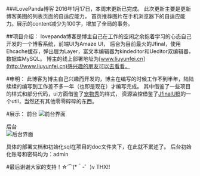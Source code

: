 ###LovePanda博客
	2016年1月17日，本周末更新已完成。
	此次更新主要是更新博客美图的列表页面的自适应能力，
	首页推荐图片在手机浏览器下的自适应能力。展示的content减少为100字，增加了全局的事务。
	
##项目介绍：
	lovepanda博客是博主自己在工作的空闲之余抱着学习的心态自己开发的一个博客系统，前端UI为Amaze UI，
	后台为目前最火的Jfinal，使用Ehcache缓存，弹出层为Layer，富文本编辑器为kindeditor和Ueditor双编辑器，数据库MySQL。
	博主的线上部署地址为[www.liuyunfei.cn](http://www.liuyunfei.cn)感兴趣的朋友可以去看看。
	
#申明：
	此博客为博主自己兴趣而开发的，博主在编写的时候工作不到半年，陆陆续续的编写到工作差不多一年（也即是现在）才编写完成。
	其中借鉴了一些项目的样式和部分代码，ui方面借鉴了[宠物秀](http://www.petshow.cc/)的样式，
	资源监控借鉴了[JfinalUIB](http://git.oschina.net/dongcb678/JfinalUIB)的一个util，当然还有其他零零碎碎的东西。
	
#展示：
前台
![前台界面](http://www.liuyunfei.cn/attached/image/20160117/20160117181437_392.png)

后台	
![后台界面](http://www.liuyunfei.cn/attached/image/20160117/20160117174642_976.png)

具体的部署文档和初始化sql在项目的doc文件夹下，在此就不累述了。
后台初始化账号和密码均为：admin

#最后谢谢大家的支持！☆⌒(*＾-゜)v THX!!

	
